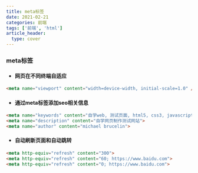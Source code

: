 ```yaml
---
title: meta标签
date: 2021-02-21
categories: 前端
tags: ['前端', 'html']
article_header:
  type: cover
---
```


### meta标签

- #### 网页在不同终端自适应

```html
<meta name="viewport" content="width=device-width, initial-scale=1.0" />
```

<!--more-->

- #### 通过meta标签添加seo相关信息

```html
<meta name="keywords" content="自学web, 测试页面, html5, css3, javascript">
<meta name="description" content="自学网页制作测试网站">
<meta name="author" content="michael brucelin">
```

- #### 自动刷新页面和自动跳转

```html
<meta http-equiv="refresh" content="300">
<meta http-equiv="refresh" content="60; https://www.baidu.com">
<meta http-equiv="refresh" content="0; https://www.baidu.com">
```
